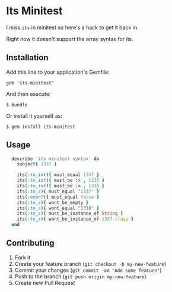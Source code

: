 # Its Minitest

I miss ```its``` in minitest so here's a hack to get it back in.

Right now it doesn't support the array syntax for its.

## Installation

Add this line to your application's Gemfile:

    gem 'its-minitest'

And then execute:

    $ bundle

Or install it yourself as:

    $ gem install its-minitest

## Usage

```ruby
  describe 'its minitest syntax' do
    subject{ 1337 }

    its(:to_int){ must_equal 1337 }
    its(:to_int){ must_be :> , 1336 }
    its(:to_int){ must_be :< , 1338 }
    its(:to_s){ must_equal "1337" }
    its(:even?){ must_equal false }
    its(:to_s){ wont_be_empty }
    its(:to_s){ wont_equal "1338" }
    its(:to_s){ must_be_instance_of String }
    its(:to_s){ wont_be_instance_of 1337.class }
  end
```

## Contributing

1. Fork it
2. Create your feature branch (`git checkout -b my-new-feature`)
3. Commit your changes (`git commit -am 'Add some feature'`)
4. Push to the branch (`git push origin my-new-feature`)
5. Create new Pull Request
